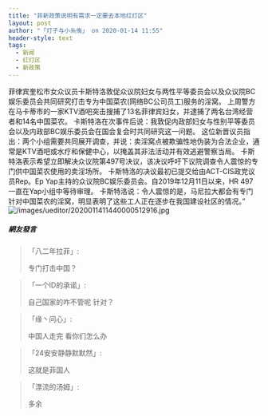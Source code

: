 ```yaml
---
title: "菲新政策说明有需求一定要去本地红灯区"
layout: post
author: "「灯子与小糸侑」 on 2020-01-14 11:55"
header-style: text
tags:
  - 新闻
  - 红灯区
  - 新政策
---
```


菲律宾奎松市女众议员卡斯特洛敦促众议院妇女与两性平等委员会以及众议院BC娱乐委员会共同研究打击专为中国菜农(网络BC公司员工)服务的淫窝。
上周警方在马卡蒂市的一家KTV酒吧突击搜捕了13名菲律宾妇女，并逮捕了两名台湾经营者和14名中国菜农。
卡斯特洛在次事件后说：我敦促内政部妇女与性别平等委员会以及内政部BC娱乐委员会在国会复会时共同研究这一问题。
这位新晋议员指出：两个小组需要共同展开调查，并说：卖淫窝点被欺骗性地伪装为合法企业，通常是KTV酒吧或水疗和保健中心，以掩盖其非法活动并有效逃避警察当局。
卡斯特洛表示希望立即解决众议院第497号决议，该决议呼吁下议院调查令人震惊的专门供中国菜农使用的卖淫场所。
卡斯特洛的决议最初已提交给由ACT-CIS政党议员Rep。Ep Yap主持的众议院BC娱乐委员会。自2019年12月11日以来，HR 497一直在Yap小组中等待审理。
卡斯特洛说：令人震惊的是，马尼拉大都会有专门针对中国菜农的淫窝，明显表明了这些工人正在逐步在我国建设社区的情况。”
<img src="http://images.feileyuan.com/images/ueditor/2020011411440000512916.jpg" title="/images/ueditor/2020011411440000512916.jpg" alt="/images/ueditor/2020011411440000512916.jpg">
<input type="hidden" value="菲乐园提供">

##### 網友發言 
> 「八二年拉菲」:
> <p>专门打击中国？</p>

> 「一个ID的承诺」:
> <p>自己国家的咋不管呢 针对？</p>

> 「缘丶问心」:
> <p>中国人走完 看你们怎么办</p>

> 「24安安静静默默然」:
> <p>这就是菲国人</p>

> 「漂流的汤姆」:
> <p>多余</p>


